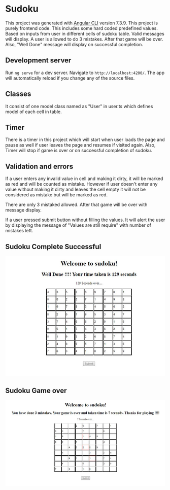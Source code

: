 # Sudoku

This project was generated with [Angular CLI](https://github.com/angular/angular-cli) version 7.3.9. This project is purely frontend code. This includes some hard coded predefined values. Based on inputs from user in different cells of sudoku table. Valid messages will display. A user is allowed to do 3 mistakes. After that game will be over. Also, "Well Done" message will display on successful completion.

## Development server

Run `ng serve` for a dev server. Navigate to `http://localhost:4200/`. The app will automatically reload if you change any of the source files.

## Classes
It consist of one model class named as "User" in user.ts which defines model of each cell in table.

## Timer

There is a timer in this project which will start when user loads the page and pause as well if user leaves the page and resumes if visited again. Also, Timer will stop if game is over or on successful completion of sudoku.

## Validation and errors

If a user enters any invalid value in cell and making it dirty, it will be marked as red and will be counted as mistake. However if user doesn't enter any value without making it dirty and leaves the cell empty it will not be considered as mistake but will be marked as red.

There are only 3 mistaked allowed. After that game will be over with message display.

If a user pressed submit button without filling the values. It will alert the user by displaying the message of "Values are still require" with number of mistakes left.  

## Sudoku Complete Successful
![alt text](https://github.com/shubhygups/sudoku_angular/blob/master/complete_sudoku.JPG)

## Sudoku Game over
![alt text](https://github.com/shubhygups/sudoku_angular/blob/master/game_over.JPG)
